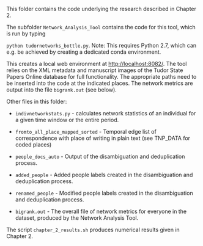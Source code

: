 This folder contains the code underlying the research described in Chapter 2.

The subfolder `Network_Analysis_Tool` contains the code for this tool, which is run by typing

`python tudornetworks_bottle.py`. Note: This requires Python 2.7, which can e.g. be achieved by creating a dedicated conda environment.

This creates a local web environment at [http://localhost:8082/](http://localhost:8082/). The tool relies on the XML metadata and manuscript images of the Tudor State Papers Online database for full functionality. The appropriate paths need to be inserted into the code at the indicated places. The network metrics are output into the file `bigrank.out` (see below).

Other files in this folder:

- `indivnetworkstats.py` - calculates network statistics of an individual for a given time window or the entire period.

- `fromto_all_place_mapped_sorted` - Temporal edge list of correspondence with place of writing in plain text (see TNP_DATA for coded places)

- `people_docs_auto` - Output of the disambiguation and deduplication process.

- `added_people` - Added people labels created in the disambiguation and deduplication process.

- `renamed_people` - Modified people labels created in the disambiguation and deduplication process.

- `bigrank.out` - The overall file of network metrics for everyone in the dataset, produced by the Network Analysis Tool.

The script `chapter_2_results.sh` produces numerical results given in Chapter 2.


